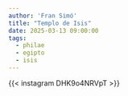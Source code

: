 ```yaml
---
author: 'Fran Simó'
title: "Templo de Isis"
date: 2025-03-13 09:00:00 
tags:
  - philae
  - egipto
  - isis
---
```


{{< instagram DHK9o4NRVpT >}}